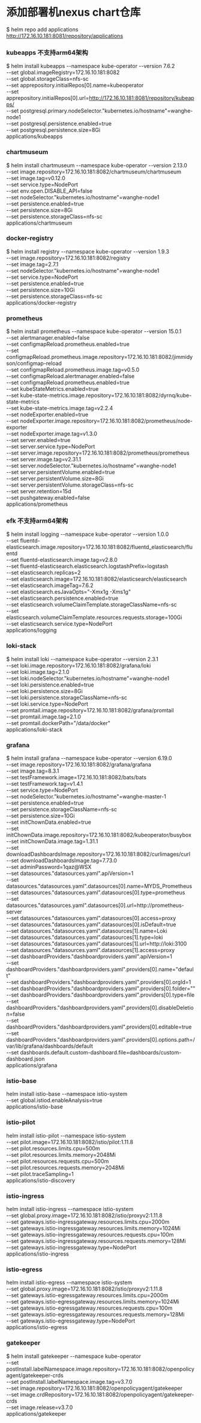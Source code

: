 # 添加部署机nexus chart仓库
$ helm repo add applications http://172.16.10.181:8081/repository/applications

### kubeapps 不支持arm64架构
$ helm install kubeapps --namespace kube-operator --version 7.6.2 \
--set global.imageRegistry=172.16.10.181:8082 \
--set global.storageClass=nfs-sc \
--set apprepository.initialRepos[0].name=kubeoperator \
--set apprepository.initialRepos[0].url=http://172.16.10.181:8081/repository/kubeapps/ \
--set postgresql.primary.nodeSelector."kubernetes\.io/hostname"=wanghe-node1 \
--set postgresql.persistence.enabled=true \
--set postgresql.persistence.size=8Gi \
applications/kubeapps

### chartmuseum
$ helm install chartmuseum --namespace kube-operator  --version 2.13.0 \
--set image.repository=172.16.10.181:8082/chartmuseum/chartmuseum \
--set image.tag=v0.12.0 \
--set service.type=NodePort \
--set env.open.DISABLE_API=false \
--set nodeSelector."kubernetes\.io/hostname"=wanghe-node1 \
--set persistence.enabled=true \
--set persistence.size=8Gi \
--set persistence.storageClass=nfs-sc \
applications/chartmuseum

### docker-registry
$ helm install registry --namespace kube-operator --version 1.9.3 \
--set image.repository=172.16.10.181:8082/registry \
--set image.tag=2.7.1 \
--set nodeSelector."kubernetes\.io/hostname"=wanghe-node1 \
--set service.type=NodePort \
--set persistence.enabled=true \
--set persistence.size=10Gi \
--set persistence.storageClass=nfs-sc \
applications/docker-registry

### prometheus
$ helm install prometheus --namespace kube-operator --version 15.0.1 \
--set alertmanager.enabled=false \
--set configmapReload.prometheus.enabled=true \
--set configmapReload.prometheus.image.repository=172.16.10.181:8082/jimmidyson/configmap-reload \
--set configmapReload.prometheus.image.tag=v0.5.0 \
--set configmapReload.alertmanager.enabled=false \
--set configmapReload.prometheus.enabled=true \
--set kubeStateMetrics.enabled=true \
--set kube-state-metrics.image.repository=172.16.10.181:8082/dyrnq/kube-state-metrics \
--set kube-state-metrics.image.tag=v2.2.4 \
--set nodeExporter.enabled=true \
--set nodeExporter.image.repository=172.16.10.181:8082/prometheus/node-exporter \
--set nodeExporter.image.tag=v1.3.0 \
--set server.enabled=true \
--set server.service.type=NodePort \
--set server.image.repository=172.16.10.181:8082/prometheus/prometheus \
--set server.image.tag=v2.31.1 \
--set server.nodeSelector."kubernetes\.io/hostname"=wanghe-node1 \
--set server.persistentVolume.enabled=true \
--set server.persistentVolume.size=8Gi \
--set server.persistentVolume.storageClass=nfs-sc \
--set server.retention=15d \
--set pushgateway.enabled=false \
applications/prometheus

### efk 不支持arm64架构
$ helm install logging --namespace kube-operator --version 1.0.0 \
--set fluentd-elasticsearch.image.repository=172.16.10.181:8082/fluentd_elasticsearch/fluentd \
--set fluentd-elasticsearch.image.tag=v2.8.0 \
--set fluentd-elasticsearch.elasticsearch.logstashPrefix=logstash \
--set elasticsearch.replicas=2 \
--set elasticsearch.image=172.16.10.181:8082/elasticsearch/elasticsearch \
--set elasticsearch.imageTag=7.6.2 \
--set elasticsearch.esJavaOpts="-Xmx1g -Xms1g" \
--set elasticsearch.persistence.enabled=true \
--set elasticsearch.volumeClaimTemplate.storageClassName=nfs-sc \
--set elasticsearch.volumeClaimTemplate.resources.requests.storage=100Gi \
--set elasticsearch.service.type=NodePort \
applications/logging

### loki-stack
$ helm install loki --namespace kube-operator --version 2.3.1 \
--set loki.image.repository=172.16.10.181:8082/grafana/loki \
--set loki.image.tag=2.1.0 \
--set loki.nodeSelector."kubernetes\.io/hostname"=wanghe-node1 \
--set loki.persistence.enabled=true \
--set loki.persistence.size=8Gi \
--set loki.persistence.storageClassName=nfs-sc \
--set loki.service.type=NodePort \
--set promtail.image.repository=172.16.10.181:8082/grafana/promtail \
--set promtail.image.tag=2.1.0 \
--set promtail.dockerPath="/data/docker" \
applications/loki-stack


### grafana
$ helm install grafana --namespace kube-operator --version 6.19.0 \
--set image.repository=172.16.10.181:8082/grafana/grafana \
--set image.tag=8.3.1 \
--set testFramework.image=172.16.10.181:8082/bats/bats \
--set testFramework.tag=v1.4.1 \
--set service.type=NodePort \
--set nodeSelector."kubernetes\.io/hostname"=wanghe-master-1 \
--set persistence.enabled=true \
--set persistence.storageClassName=nfs-sc \
--set persistence.size=10Gi \
--set initChownData.enabled=true \
--set initChownData.image.repository=172.16.10.181:8082/kubeoperator/busybox \
--set initChownData.image.tag=1.31.1 \
--set downloadDashboardsImage.repository=172.16.10.181:8082/curlimages/curl \
--set downloadDashboardsImage.tag=7.73.0 \
--set adminPassword=1qaz@WSX \
--set datasources."datasources\.yaml".apiVersion=1 \
--set datasources."datasources\.yaml".datasources[0].name=MYDS_Prometheus \
--set datasources."datasources\.yaml".datasources[0].type=prometheus \
--set datasources."datasources\.yaml".datasources[0].url=http://prometheus-server \
--set datasources."datasources\.yaml".datasources[0].access=proxy \
--set datasources."datasources\.yaml".datasources[0].isDefault=true \
--set datasources."datasources\.yaml".datasources[1].name=Loki \
--set datasources."datasources\.yaml".datasources[1].type=loki \
--set datasources."datasources\.yaml".datasources[1].url=http://loki:3100 \
--set datasources."datasources\.yaml".datasources[1].access=proxy \
--set dashboardProviders."dashboardproviders\.yaml".apiVersion=1 \
--set dashboardProviders."dashboardproviders\.yaml".providers[0].name="default" \
--set dashboardProviders."dashboardproviders\.yaml".providers[0].orgId=1 \
--set dashboardProviders."dashboardproviders\.yaml".providers[0].folder="" \
--set dashboardProviders."dashboardproviders\.yaml".providers[0].type=file \
--set dashboardProviders."dashboardproviders\.yaml".providers[0].disableDeletion=false \
--set dashboardProviders."dashboardproviders\.yaml".providers[0].editable=true \
--set dashboardProviders."dashboardproviders\.yaml".providers[0].options.path=/var/lib/grafana/dashboards/default \
--set dashboards.default.custom-dashboard.file=dashboards/custom-dashboard.json \
applications/grafana

### istio-base
helm install istio-base --namespace istio-system \
--set global.istiod.enableAnalysis=true \
applications/istio-base

### istio-pilot
helm install istio-pilot --namespace istio-system \
--set pilot.image=172.16.10.181:8082/istio/pilot:1.11.8 \
--set pilot.resources.limits.cpu=500m \
--set pilot.resources.limits.memory=2048Mi \
--set pilot.resources.requests.cpu=500m \
--set pilot.resources.requests.memory=2048Mi \
--set pilot.traceSampling=1 \
applications/istio-discovery

### istio-ingress
helm install istio-ingress --namespace istio-system \
--set global.proxy.image=172.16.10.181:8082/istio/proxyv2:1.11.8 \
--set gateways.istio-ingressgateway.resources.limits.cpu=2000m \
--set gateways.istio-ingressgateway.resources.limits.memory=1024Mi \
--set gateways.istio-ingressgateway.resources.requests.cpu=100m \
--set gateways.istio-ingressgateway.resources.requests.memory=128Mi \
--set gateways.istio-ingressgateway.type=NodePort \
applications/istio-ingress

### istio-egress
helm install istio-egress --namespace istio-system \
--set global.proxy.image=172.16.10.181:8082/istio/proxyv2:1.11.8 \
--set gateways.istio-egressgateway.resources.limits.cpu=2000m \
--set gateways.istio-egressgateway.resources.limits.memory=1024Mi \
--set gateways.istio-egressgateway.resources.requests.cpu=100m \
--set gateways.istio-egressgateway.resources.requests.memory=128Mi \
--set gateways.istio-egressgateway.type=NodePort \
applications/istio-egress

### gatekeeper
$ helm install gatekeeper --namespace kube-operator \
--set postInstall.labelNamespace.image.repository=172.16.10.181:8082/openpolicyagent/gatekeeper-crds \
--set postInstall.labelNamespace.image.tag=v3.7.0 \
--set image.repository=172.16.10.181:8082/openpolicyagent/gatekeeper \
--set image.crdRepository=172.16.10.181:8082/openpolicyagent/gatekeeper-crds \
--set image.release=v3.7.0 \
applications/gatekeeper